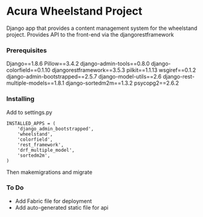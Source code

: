 # Acura Wheelstand Project

Django app that provides a content management system for the wheelstand project. Provides API to the front-end via the djangorestframework 

### Prerequisites

Django==1.8.6
Pillow==3.4.2
django-admin-tools==0.8.0
django-colorfield==0.1.10
djangorestframework==3.5.3
pilkit==1.1.13
wsgiref==0.1.2
django-admin-bootstrapped==2.5.7
django-model-utils==2.6
django-rest-multiple-models==1.8.1
django-sortedm2m==1.3.2
psycopg2==2.6.2


### Installing

Add to settings.py

```
INSTALLED_APPS = (
	'django_admin_bootstrapped',
    'wheelstand',
    'colorfield',
    'rest_framework',
    'drf_multiple_model',
    'sortedm2m',
)
```
Then makemigrations and migrate


### To Do

* Add Fabric file for deployment
* Add auto-generated static file for api
